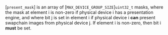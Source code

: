 [`present_mask`] is an array of [`MAX_DEVICE_GROUP_SIZE`]`uint32_t` masks, where the mask at element i is non-zero if
physical device i has a presentation engine, and where bit j
is set in element i if physical device i **can**  present
swapchain images from physical device j.
If element i is non-zero, then bit i **must**  be set.